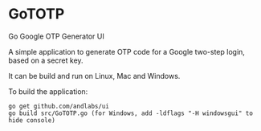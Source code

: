 # GoTOTP
Go Google OTP Generator UI

A simple application to generate OTP code for a Google two-step login, based on a secret key.

It can be build and run on Linux, Mac and Windows.

To build the application:

```
go get github.com/andlabs/ui
go build src/GoTOTP.go (for Windows, add -ldflags "-H windowsgui" to hide console)
```

